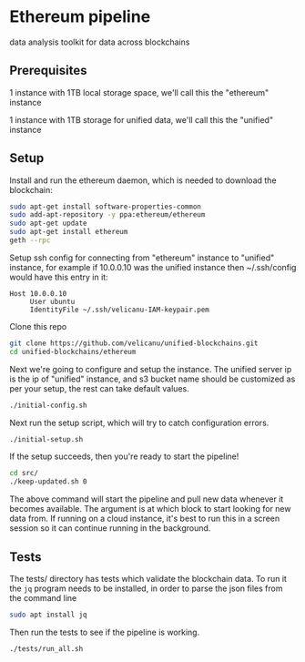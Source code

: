 # Ethereum pipeline
data analysis toolkit for data across blockchains

## Prerequisites
1 instance with 1TB local storage space, we'll call this the "ethereum" instance

1 instance with 1TB storage for unified data, we'll call this the "unified" instance

## Setup
Install and run the ethereum daemon, which is needed to download the blockchain:
```bash
sudo apt-get install software-properties-common
sudo add-apt-repository -y ppa:ethereum/ethereum
sudo apt-get update
sudo apt-get install ethereum
geth --rpc
```

Setup ssh config for connecting from "ethereum" instance to "unified" instance, for example if 10.0.0.10 was the unified instance then ~/.ssh/config would have this entry in it:
```b
Host 10.0.0.10
     User ubuntu
     IdentityFile ~/.ssh/velicanu-IAM-keypair.pem
```

Clone this repo
```bash
git clone https://github.com/velicanu/unified-blockchains.git
cd unified-blockchains/ethereum
```

Next we're going to configure and setup the instance. The unified server ip is the ip of "unified" instance, and s3 bucket name should be customized as per your setup, the rest can take default values.

```bash
./initial-config.sh
```

Next run the setup script, which will try to catch configuration errors.

```bash
./initial-setup.sh
```

If the setup succeeds, then you're ready to start the pipeline!

```bash
cd src/
./keep-updated.sh 0
```

The above command will start the pipeline and pull new data whenever it becomes available. The argument is at which block to start looking for new data from. If running on a cloud instance, it's best to run this in a screen session so it can continue running in the background.


## Tests

The tests/ directory has tests which validate the blockchain data. To run it the ```jq``` program needs to be installed, in order to parse the json files from the command line

```bash
sudo apt install jq
```

Then run the tests to see if the pipeline is working.

```bash
./tests/run_all.sh
```
